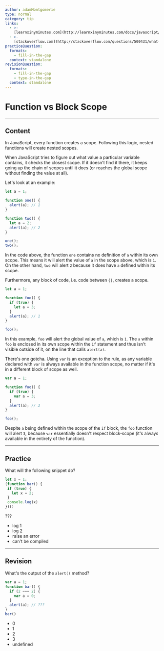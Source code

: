 ```yaml
---
author: adamMontgomerie
type: normal
category: tip
links:
  - >-
    [learnxinyminutes.com](http://learnxinyminutes.com/docs/javascript/){website}
  - >-
    [stackoverflow.com](http://stackoverflow.com/questions/500431/what-is-the-scope-of-variables-in-javascript){website}
practiceQuestion:
  formats:
    - fill-in-the-gap
  context: standalone
revisionQuestion:
  formats:
    - fill-in-the-gap
    - type-in-the-gap
  context: standalone
---
```


# Function vs Block Scope


---

## Content

In JavaScript, every function creates a scope. Following this logic, nested functions will create nested scopes. 

When JavaScript tries to figure out what value a particular variable contains, it checks the closest scope. If it doesn't find it there, it keeps going up the chain of scopes until it does (or reaches the global scope without finding the value at all).

Let's look at an example:

```javascript
let a = 1;

function one() {
  alert(a); // 1
}

function two() {
  let a = 2;
  alert(a); // 2
}

one();
two();
```

In the code above, the function `one` contains no definition of `a` within its own scope. This means it will alert the value of `a` in the scope above, which is `1`. On the other hand, `two` will alert `2` because it does have `a` defined within its scope.

Furthermore, any block of code, i.e. code between `{}`, creates a scope.

```javascript
let a = 1;

function foo() {
  if (true) {
    let a = 3;
  }
  alert(a); // 1
}

foo();
```

In this example, `foo` will alert the global value of `a`, which is `1`. The `a` within `foo` is enclosed in its own scope within the `if` statement and thus isn't visible outside of it, on the line that calls `alert(a)`. 

There's one gotcha. Using `var` is an exception to the rule, as any variable declared with `var` is always available in the function scope, no matter if it's in a different block of scope as well.

```javascript
var a = 1;

function foo() {
  if (true) {
    var a = 3;
  }
  alert(a); // 3
}

foo();
```

Despite `a` being defined within the scope of the `if` block, the `foo` function will alert `3`, because `var` essentially doesn't respect block-scope (it's always available in the entirety of the function).


---

## Practice

What will the following snippet do?

```javascript
let x = 1;
(function bar() {
 if (true) {
   let x = 2;
 }
 console.log(x)
})()
```

???

- log 1
- log 2
- raise an error
- can't be compiled


---

## Revision

What's the output of the `alert()` method?

```javascript
var a = 1;
function bar() {
  if (2 === 2) {
    var a = 0;
  }
  alert(a); // ???
}
bar()
```

- 0
- 1
- 2
- 3
- undefined
